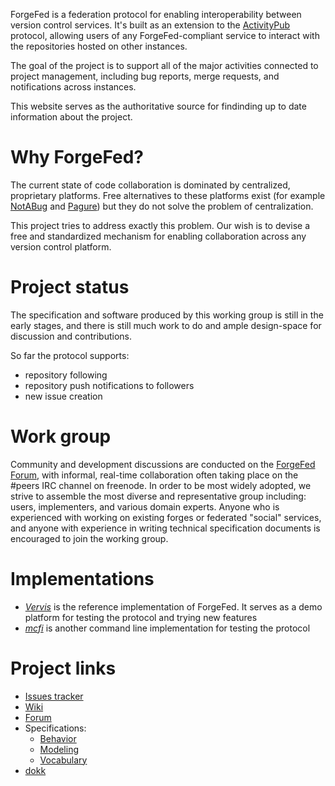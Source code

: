 ForgeFed is a federation protocol for enabling interoperability between version
control services. It's built as an extension to the [ActivityPub] protocol,
allowing users of any ForgeFed-compliant service to interact with the repositories
hosted on other instances.

The goal of the project is to support all of the major activities connected to
project management, including bug reports, merge requests, and notifications
across instances.

This website serves as the authoritative source for findinding up to date information
about the project.


# Why ForgeFed?

The current state of code collaboration is dominated by centralized, proprietary
platforms. Free alternatives to these platforms exist (for example [NotABug] and
[Pagure]) but they do not solve the problem of centralization.

This project tries to address exactly this problem. Our wish is to devise a free
and standardized mechanism for enabling collaboration across any version control
platform.


# Project status

The specification and software produced by this working group is still in the
early stages, and there is still much work to do and ample design-space for
discussion and contributions.

So far the protocol supports:

- repository following
- repository push notifications to followers
- new issue creation


# Work group

Community and development discussions are conducted on the [ForgeFed Forum], with
informal, real-time collaboration often taking place on the #peers IRC channel on
freenode.
In order to be most widely adopted, we strive to assemble the most diverse and
representative group including: users, implementers, and various domain experts.
Anyone who is experienced with working on existing forges or federated "social"
services, and anyone with experience in writing technical specification documents
is encouraged to join the working group.


# Implementations

- *[Vervis]* is the reference implementation of ForgeFed. It serves as a demo
platform for testing the protocol and trying new features
- *[mcfi]* is another command line implementation for testing the protocol

# Project links

- [Issues tracker](https://notabug.org/peers/forgefed/issues)
- [Wiki](https://notabug.org/peers/forgefed/wiki)
- [Forum](https://talk.feneas.org/c/forgefed)
- Specifications:
    * [Behavior](/behavior.md)
    * [Modeling](/modeling.html)
    * [Vocabulary](/vocabulary.html)
- [dokk](https://dokk.org/ForgeFed)


[ActivityPub]:    https://www.w3.org/TR/activitypub/
[NotABug]:        https://notabug.org
[Pagure]:         https://pagure.io
[Vervis]:         https://dev.angeley.es/s/fr33domlover/r/vervis
[mcfi]:           https://notabug.org/zPlus/mcfi
[ForgeFed Forum]: https://talk.feneas.org/c/forgefed
